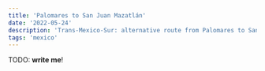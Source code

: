 ```yaml
---
title: 'Palomares to San Juan Mazatlán'
date: '2022-05-24'
description: 'Trans-Mexico-Sur: alternative route from Palomares to San Juan Mazatlán'
tags: 'mexico'
---
```


TODO: **write me**!